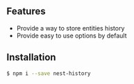 ## Features

- Provide a way to store entities history
- Provide easy to use options by default

## Installation

```bash
$ npm i --save nest-history
```